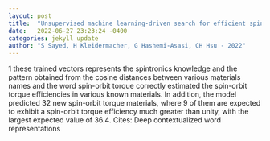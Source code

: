 ```yaml
---
layout: post
title:  "Unsupervised machine learning-driven search for efficient spin-orbit torque materials"
date:   2022-06-27 23:23:24 -0400
categories: jekyll update
author: "S Sayed, H Kleidermacher, G Hashemi-Asasi, CH Hsu - 2022"
---
```

1 these trained vectors represents the spintronics knowledge and the pattern obtained from the cosine distances between various materials names and the word  spin-orbit torque correctly estimated the spin-orbit torque efficiencies in various known materials. In addition, the model predicted 32 new spin-orbit torque materials, where 9 of them are expected to exhibit a spin-orbit torque efficiency much greater than unity, with the largest expected value of 36.4. Cites: Deep contextualized word representations